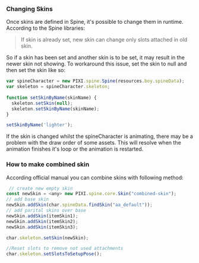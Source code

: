 ### Changing Skins

Once skins are defined in Spine, it's possible to change them in runtime. According to the Spine libraries:
> If skin is already set, new skin can change only slots attached in old skin.

So if a skin has been set and another skin is to be set, it may result in the newer skin not showing. To workaround this issue, set the skin to null and then set the skin like so:

```js
var spineCharacter = new PIXI.spine.Spine(resources.boy.spineData);
var skeleton = spineCharacter.skeleton;
 
function setSkinByName(skinName) {
  skeleton.setSkin(null);
  skeleton.setSkinByName(skinName);
}

setSkinByName('lighter');

```

If the skin is changed whilst the spineCharacter is animating, there may be a problem with the draw order of some assets. This will resolve when the animation finishes it's loop or the animation is restarted.

### How to make combined skin

According official manual you can combine skins with following method:

```js
 // create new empty skin
const newSkin = <any> new PIXI.spine.core.Skin("combined-skin");
// add base skin
newSkin.addSkin(char.spineData.findSkin("aa_default"));
// add parital skins over base
newSkin.addSkin(itemSkin1);
newSkin.addSkin(itemSkin2);
newSkin.addSkin(itemSkin3);

char.skeleton.setSkin(newSkin); 

//Reset slots to remove not used attachments
char.skeleton.setSlotsToSetupPose(); 
```

